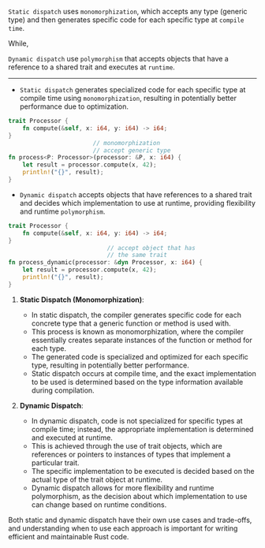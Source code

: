 

`Static dispatch` uses `monomorphization`, which accepts any type (generic type) and then generates specific code for each specific type at `compile time`. 

While,

`Dynamic dispatch` use `polymorphism` that accepts objects that have a reference to a shared trait and executes at `runtime`.



___


- `Static dispatch` generates specialized code for each specific type at compile time using `monomorphization`, resulting in potentially better performance due to optimization.


```rust
trait Processor {
    fn compute(&self, x: i64, y: i64) -> i64;
}
                        // monomorphization
                        // accept generic type
fn process<P: Processor>(processor: &P, x: i64) {
    let result = processor.compute(x, 42);
    println!("{}", result);
}
```

- `Dynamic dispatch` accepts objects that have references to a shared trait and decides which implementation to use at runtime, providing flexibility and runtime `polymorphism`.

```rust
trait Processor {
    fn compute(&self, x: i64, y: i64) -> i64;
}
                            // accept object that has 
                            // the same trait
fn process_dynamic(processor: &dyn Processor, x: i64) {
    let result = processor.compute(x, 42);
    println!("{}", result);
}
```



1. **Static Dispatch (Monomorphization)**:
   - In static dispatch, the compiler generates specific code for each concrete type that a generic function or method is used with.
   - This process is known as monomorphization, where the compiler essentially creates separate instances of the function or method for each type.
   - The generated code is specialized and optimized for each specific type, resulting in potentially better performance.
   - Static dispatch occurs at compile time, and the exact implementation to be used is determined based on the type information available during compilation.

2. **Dynamic Dispatch**:
   - In dynamic dispatch, code is not specialized for specific types at compile time; instead, the appropriate implementation is determined and executed at runtime.
   - This is achieved through the use of trait objects, which are references or pointers to instances of types that implement a particular trait.
   - The specific implementation to be executed is decided based on the actual type of the trait object at runtime.
   - Dynamic dispatch allows for more flexibility and runtime polymorphism, as the decision about which implementation to use can change based on runtime conditions.

Both static and dynamic dispatch have their own use cases and trade-offs, and understanding when to use each approach is important for writing efficient and maintainable Rust code.